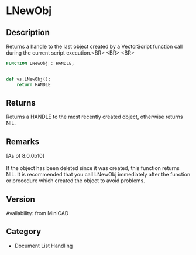 # LNewObj

## Description
Returns a handle to the last object created by a VectorScript function call during the current script execution.&lt;BR&gt;
&lt;BR&gt;
&lt;BR&gt;


```pascal
FUNCTION LNewObj : HANDLE;
```

```python

def vs.LNewObj():
    return HANDLE
```

## Returns
Returns a HANDLE to the most recently created object, otherwise returns NIL.

## Remarks
[As of 8.0.0b10]<BR>
<BR>
If the object has been deleted since it was created, this function returns NIL. It is recommended that you call LNewObj immediately after the function or procedure which created the object to avoid problems.

## Version
Availability: from MiniCAD
## Category
* Document List Handling

